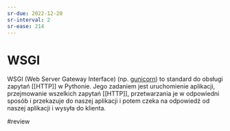 ```yaml
---
sr-due: 2022-12-20
sr-interval: 2
sr-ease: 214
---
```


# WSGI

WSGI (Web Server Gateway Interface) (np. [gunicorn](https://gunicorn.org/)) to standard do obsługi zapytań [[HTTP]] w Pythonie. Jego zadaniem jest uruchomienie aplikacji, przejmowanie wszelkich zapytań [[HTTP]], przetwarzania je w odpowiedni sposób i przekazuje do naszej aplikacji i potem czeka na odpowiedź od naszej aplikacji i wysyła do klienta.

#review